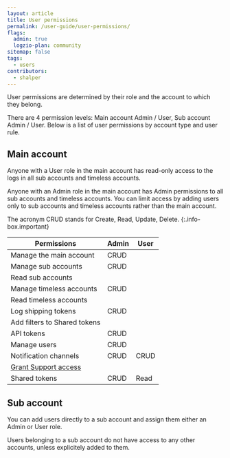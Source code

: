 ```yaml
---
layout: article
title: User permissions
permalink: /user-guide/user-permissions/
flags:
  admin: true
  logzio-plan: community
sitemap: false
tags:
  - users
contributors:
  - shalper
---
```


User permissions are determined by their role and the account to which they belong.

There are 4 permission levels: Main account Admin / User, Sub account Admin / User. Below is a list of user permissions by account type and user rule.


## Main account

Anyone with a User role in the main account has read-only access to the logs in all sub accounts and timeless accounts.

Anyone with an Admin role in the main account has Admin permissions to all sub accounts and timeless accounts. You can limit access by adding users only to sub accounts and timeless accounts rather than the main account.


The acronym CRUD stands for Create, Read, Update, Delete.
{:.info-box.important}

| Permissions | Admin | User |
|---|---|---|
| Manage the main account | CRUD | <i class="fas fa-times"></i> |
| Manage sub accounts | CRUD | <i class="fas fa-times"></i> |
| Read sub accounts | <i class="fas fa-check"></i>  | <i class="fas fa-check"></i>  |
| Manage timeless accounts | CRUD | <i class="fas fa-times"></i> |
| Read timeless accounts | <i class="fas fa-check"></i>  | <i class="fas fa-check"></i>  |
| Log shipping tokens | CRUD | <i class="fas fa-times"></i> |
| Add filters to Shared tokens | <i class="fas fa-check"></i>  | <i class="fas fa-times"></i> |
| API tokens | CRUD | <i class="fas fa-times"></i> |
| Manage users | CRUD | <i class="fas fa-times"></i> |
| Notification channels | CRUD | CRUD |
| [Grant Support access](/user-guide/accounts/support-access.html) | <i class="fas fa-check"></i>  | <i class="fas fa-times"></i> |
| Shared tokens | CRUD | Read |


## Sub account

You can add users directly to a sub account and assign them either an Admin or User role.

Users belonging to a sub account do not have access to any other accounts, unless explicitely added to them.